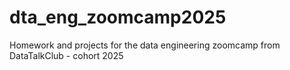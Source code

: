 # dta_eng_zoomcamp2025
Homework and projects for the data engineering zoomcamp from DataTalkClub - cohort 2025
